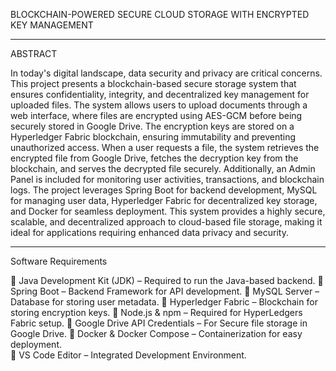 BLOCKCHAIN-POWERED SECURE CLOUD STORAGE WITH ENCRYPTED KEY MANAGEMENT

---

ABSTRACT

In today's digital landscape, data security and privacy are critical concerns. This 
project presents a blockchain-based secure storage system that ensures confidentiality, 
integrity, and decentralized key management for uploaded files. The system allows users 
to upload documents through a web interface, where files are encrypted using AES-GCM 
before being securely stored in Google Drive. The encryption keys are stored on a 
Hyperledger Fabric blockchain, ensuring immutability and preventing unauthorized 
access.
When a user requests a file, the system retrieves the encrypted file from Google 
Drive, fetches the decryption key from the blockchain, and serves the decrypted file 
securely. Additionally, an Admin Panel is included for monitoring user activities, 
transactions, and blockchain logs. 
The project leverages Spring Boot for backend development, MySQL for 
managing user data, Hyperledger Fabric for decentralized key storage, and Docker for 
seamless deployment. This system provides a highly secure, scalable, and decentralized 
approach to cloud-based file storage, making it ideal for applications requiring enhanced 
data privacy and security.


---
Software Requirements

 Java Development Kit (JDK) – Required to run the Java-based backend. 
 Spring Boot – Backend Framework for API development. 
 MySQL Server – Database for storing user metadata. 
 Hyperledger Fabric – Blockchain for storing encryption keys. 
 Node.js & npm – Required for HyperLedgers Fabric setup. 
 Google Drive API Credentials – For Secure file storage in Google Drive. 
 Docker & Docker Compose – Containerization for easy deployment.   
 VS Code Editor – Integrated Development Environment. 
